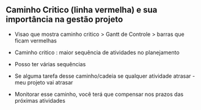## Caminho Critico (linha vermelha) e sua importância na gestão projeto

* Visao que mostra caminho critico > Gantt de Controle > barras que ficam vermelhas
* Caminho critico : maior sequência de atividades no planejamento
* Posso ter várias sequências
* Se  alguma tarefa desse caminho/cadeia se qualquer atividade atrasar - meu projeto vai atrasar

* Monitorar esse caminho, você terá que compensar nos prazos das próximas atividades